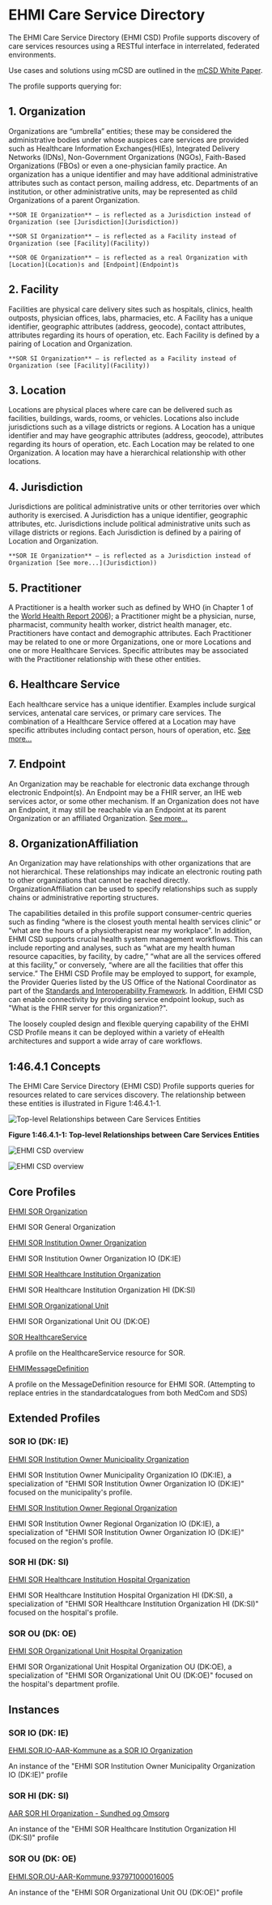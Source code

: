 # EHMI Care Service Directory

The EHMI Care Service Directory (EHMI CSD) Profile supports discovery of care services resources using a RESTful interface in interrelated, federated environments.

Use cases and solutions using mCSD are outlined in the [mCSD White Paper](https://profiles.ihe.net/ITI/papers/mCSD/index.html).

The profile supports querying for:

## 1. Organization

Organizations are “umbrella” entities; these may be considered the administrative bodies under whose auspices care services are provided such as Healthcare Information Exchanges(HIEs), Integrated Delivery Networks (IDNs), Non-Government Organizations (NGOs), Faith-Based Organizations (FBOs) or even a one-physician family practice. An organization has a unique identifier and may have additional administrative attributes such as contact person, mailing address, etc. Departments of an institution, or other administrative units, may be represented as child Organizations of a parent Organization.

    **SOR IE Organization** – is reflected as a Jurisdiction instead of Organization (see [Jurisdiction](Jurisdiction))

    **SOR SI Organization** – is reflected as a Facility instead of Organization (see [Facility](Facility))  

    **SOR OE Organization** – is reflected as a real Organization with [Location](Location)s and [Endpoint](Endpoint)s

## 2. Facility

Facilities are physical care delivery sites such as hospitals, clinics, health outposts, physician offices, labs, pharmacies, etc. A Facility has a unique identifier, geographic attributes (address, geocode), contact attributes, attributes regarding its hours of operation, etc. Each Facility is defined by a pairing of Location and Organization.

    **SOR SI Organization** – is reflected as a Facility instead of Organization (see [Facility](Facility))  

## 3. Location

Locations are physical places where care can be delivered such as facilities, buildings, wards, rooms, or vehicles. Locations also include jurisdictions such as a village districts or regions. A Location has a unique identifier and may have geographic attributes (address, geocode), attributes regarding its hours of operation, etc. Each Location may be related to one Organization. A location may have a hierarchical relationship with other locations.

## 4. Jurisdiction

Jurisdictions are political administrative units or other territories over which authority is exercised. A Jurisdiction has a unique identifier, geographic attributes, etc. Jurisdictions include political administrative units such as village districts or regions. Each Jurisdiction is defined by a pairing of Location and Organization.

    **SOR IE Organization** – is reflected as a Jurisdiction instead of Organization [See more...](Jurisdiction))

## 5. Practitioner

A Practitioner is a health worker such as defined by WHO (in Chapter 1 of the [World Health Report 2006](http://whqlibdoc.who.int/publications/2006/9241563176_eng.pdf)); a Practitioner might be a physician, nurse, pharmacist, community health worker, district health manager, etc. Practitioners have contact and demographic attributes. Each Practitioner may be related to one or more Organizations, one or more Locations and one or more Healthcare Services. Specific attributes may be associated with the Practitioner relationship with these other entities.

## 6. Healthcare Service

Each healthcare service has a unique identifier. Examples include surgical services, antenatal care services, or primary care services. The combination of a Healthcare Service offered at a Location may have specific attributes including contact person, hours of operation, etc. [See more...](Healthcare-Service)
    
## 7. Endpoint

An Organization may be reachable for electronic data exchange through electronic Endpoint(s). An Endpoint may be a FHIR server, an IHE web services actor, or some other mechanism. If an Organization does not have an Endpoint, it may still be reachable via an Endpoint at its parent Organization or an affiliated Organization. [See more...](Endpoint)

## 8. OrganizationAffiliation

An Organization may have relationships with other organizations that are not hierarchical. These relationships may indicate an electronic routing path to other organizations that cannot be reached directly. OrganizationAffiliation can be used to specify relationships such as supply chains or administrative reporting structures.

The capabilities detailed in this profile support consumer-centric queries such as finding “where is the closest youth mental health services clinic” or “what are the hours of a physiotherapist near my workplace”. In addition, EHMI CSD supports crucial health system management workflows. This can include reporting and analyses, such as “what are my health human resource capacities, by facility, by cadre,” “what are all the services offered at this facility,” or conversely, “where are all the facilities that offer this service.” The EHMI CSD Profile may be employed to support, for example, the Provider Queries listed by the US Office of the National Coordinator as part of the [Standards and
Interoperability Framework](https://www.healthit.gov/topic/interoperability/standards-interoperability-si-framework). In addition, EHMI CSD can enable connectivity by providing service endpoint lookup, such as "What is the FHIR server for this organization?".

The loosely coupled design and flexible querying capability of the EHMI CSD Profile means it can be deployed within a variety of eHealth architectures and support a wide array of care workflows.

## 1:46.4.1 Concepts

The EHMI Care Service Directory (EHMI CSD) Profile supports queries for resources related to care services discovery. The relationship between these entities is illustrated in Figure 1:46.4.1-1.

![Top-level Relationships between Care Services Entities](mCSDRelationships.png)
<div style="clear: left;"></div>

**Figure 1:46.4.1-1: Top-level Relationships between Care Services Entities**

![EHMI CSD overview](mCSDRelationships.png)

![EHMI CSD overview](/input/pagecontent/mCSDRelationships.png)

## Core Profiles

[EHMI SOR Organization](https://build.fhir.org/ig/medcomdk/dk-ehmi-mCSD/StructureDefinition-EHMI.SOR.Organization.html)

EHMI SOR General Organization

[EHMI SOR Institution Owner Organization](https://build.fhir.org/ig/medcomdk/dk-ehmi-mCSD/StructureDefinition-EHMI.SOR.InstitutionOwner.Organization.html)

EHMI SOR Institution Owner Organization IO (DK:IE)

[EHMI SOR Healthcare Institution Organization](https://build.fhir.org/ig/medcomdk/dk-ehmi-mCSD/StructureDefinition-EHMI.SOR.HealthcareInstitution.Organization.html)

EHMI SOR Healthcare Institution Organization HI (DK:SI)

[EHMI SOR Organizational Unit](https://build.fhir.org/ig/medcomdk/dk-ehmi-mCSD/StructureDefinition-EHMI.SOR.OrganizationalUnit.Organization.html)

EHMI SOR Organizational Unit OU (DK:OE)

[SOR HealthcareService](https://build.fhir.org/ig/medcomdk/dk-ehmi-mCSD/StructureDefinition-medcom.sor.HealthcareService.html)

A profile on the HealthcareService resource for SOR.

[EHMIMessageDefinition](https://build.fhir.org/ig/medcomdk/dk-ehmi-mCSD/StructureDefinition-EHMIMessageDefinition.html)

A profile on the MessageDefinition resource for EHMI SOR. (Attempting to replace entries in the standardcatalogues from both MedCom and SDS)


## Extended Profiles

### SOR IO (DK: IE)

[EHMI SOR Institution Owner Municipality Organization](https://build.fhir.org/ig/medcomdk/dk-ehmi-mCSD/StructureDefinition-EHMI.SOR.InstitutionOwner.Municipality.Organization.html)

EHMI SOR Institution Owner Municipality Organization IO (DK:IE), a specialization of "EHMI SOR Institution Owner Organization IO (DK:IE)" focused on the municipality's profile.

[EHMI SOR Institution Owner Regional Organization](https://build.fhir.org/ig/medcomdk/dk-ehmi-mCSD/StructureDefinition-EHMI.SOR.InstitutionOwner.Regional.Organization.html)

EHMI SOR Institution Owner Regional Organization IO (DK:IE), a specialization of "EHMI SOR Institution Owner Organization IO (DK:IE)" focused on the region's profile.

### SOR HI (DK: SI)

[EHMI SOR Healthcare Institution Hospital Organization](https://build.fhir.org/ig/medcomdk/dk-ehmi-mCSD/StructureDefinition-EHMI.SOR.HealthcareInstitution.Hospital.Organization.html)

EHMI SOR Healthcare Institution Hospital Organization HI (DK:SI), a specialization of "EHMI SOR Healthcare Institution Organization HI (DK:SI)" focused on the hospital's profile.

### SOR OU (DK: OE)

[EHMI SOR Organizational Unit Hospital Organization](https://build.fhir.org/ig/medcomdk/dk-ehmi-mCSD/StructureDefinition-EHMI.SOR.HospitalOUOrganization.Organization.html)

EHMI SOR Organizational Unit Hospital Organization OU (DK:OE), a specialization of "EHMI SOR Organizational Unit OU (DK:OE)" focused on the hospital's department profile.


## Instances

### SOR IO (DK: IE)

[EHMI.SOR.IO-AAR-Kommune as a SOR IO Organization](https://build.fhir.org/ig/medcomdk/dk-ehmi-mCSD/branches/main/Organization-EHMI.SOR.IO-AAR-Kommune.311000016009.html)

An instance of the "EHMI SOR Institution Owner Municipality Organization IO (DK:IE)" profile

### SOR HI (DK: SI)

[AAR SOR HI Organization - Sundhed og Omsorg](https://build.fhir.org/ig/medcomdk/dk-ehmi-mCSD/branches/main/Organization-EHMI.SOR.HI-AAR-Kommune.937961000016000.html)

An instance of the "EHMI SOR Healthcare Institution Organization HI (DK:SI)" profile

### SOR OU (DK: OE)

[EHMI.SOR.OU-AAR-Kommune.937971000016005](https://build.fhir.org/ig/medcomdk/dk-ehmi-mCSD/branches/main/Organization-EHMI.SOR.OU-AAR-Kommune.937971000016005.html)

An instance of the "EHMI SOR Organizational Unit OU (DK:OE)" profile
